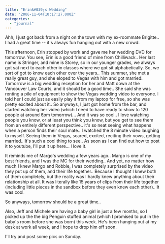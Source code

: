 ```yaml
---
title: "Erin&#039;s Wedding"
date: "2006-11-04T10:17:27.000Z"
categories: 
  - "journal"
---
```


Ahh, I just got back from a night on the town with my ex-roommate Brigitte.. I had a great time -- it's always fun hanging out with a new crowd.

This afternoon, Erin stopped by work and gave me her wedding DVD for tomorrow. You see, Erin is a good friend of mine from Chilliwack.. Her last name is Stringer, and mine is Storey, so in our younger grades, we always got sat next to each other in classes where we got sit alphabetically. So, we sort of got to know each other over the years.. This summer, she met a really great guy, and she eloped to Vegas with him and got married. Tomorrow is a big wedding reception for her and Matt down at the Vancouver Law Courts, and it should be a good time.. She said she was renting a pile of equipment to show the Vegas wedding video to everyone. I told her I could just as easily play it from my laptop for free, so she was pretty excited about it.. So anyways, I just got home from the bar, and started watching her video (which I need to have ready to show to 120 people at around 6pm tomorrow)... And it was so cool.. I love watching people you know, or at least you think you know, but you get to see them from an entirely different perspective.. it's so neat seeing what happens when a person finds their soul mate.. I watched the 8 minute video laughing to myself. Seeing them in Vegas, scared, excited, reciting their vows, getting married.. It's such a cool thing to see.. As soon as I can find out how to post it to youtube, I'll put it up here... I love it.

It reminds me of Margo's wedding a few years ago.. Margo is one of my best friends, and I was the MC for their wedding.. And yet, no matter how much I knew Margo and Robbie, I was completely surprised by the video they put up of them, and their life together.. Because I thought I knew both of them completely, but the reality was I hardly knew anything about their relationship at all. It was literally like 15 years of clips from their life together (including little pieces in the sandbox before they even knew each other).. It was cool.

So anyways, tomorrow should be a great time..

Also, Jeff and Michele are having a baby girl in just a few months, so I picked up the the big Penguin stuffed animal (which I promised to put in the baby's room before she was born) this week. He's been hanging out at my desk at work all week, and I hope to drop him off soon.

I'll try and post some pics on Sunday.
